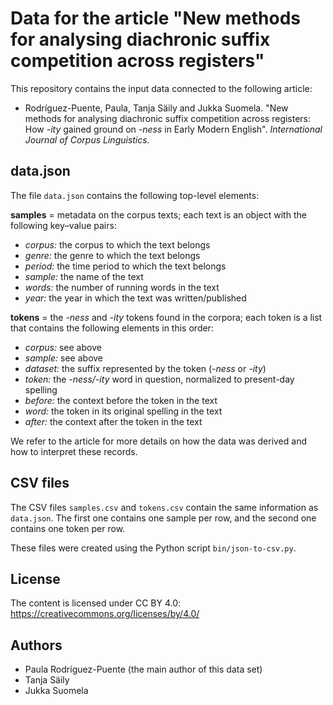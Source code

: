 # Data for the article "New methods for analysing diachronic suffix competition across registers"

This repository contains the input data connected to the following article:

- Rodríguez-Puente, Paula, Tanja Säily and Jukka Suomela. "New methods for analysing diachronic suffix competition across registers: How *-ity* gained ground on *-ness* in Early Modern English". *International Journal of Corpus Linguistics.*


## data.json

The file `data.json` contains the following top-level elements:

**samples** = metadata on the corpus texts; each text is an object with the following key–value pairs:

- *corpus:* the corpus to which the text belongs
- *genre:* the genre to which the text belongs
- *period:* the time period to which the text belongs
- *sample:* the name of the text
- *words:* the number of running words in the text
- *year:* the year in which the text was written/published

**tokens** = the *-ness* and *-ity* tokens found in the corpora; each token is a list that contains the following elements in this order:

- *corpus:* see above
- *sample:* see above
- *dataset:* the suffix represented by the token (*-ness* or *-ity*)
- *token:* the *-ness/-ity* word in question, normalized to present-day spelling
- *before:* the context before the token in the text
- *word:* the token in its original spelling in the text
- *after:* the context after the token in the text

We refer to the article for more details on how the data was derived and how to interpret these records.


## CSV files

The CSV files `samples.csv` and `tokens.csv` contain the same information as `data.json`. The first one contains one sample per row, and the second one contains one token per row.

These files were created using the Python script `bin/json-to-csv.py`.


## License

The content is licensed under CC BY 4.0:
https://creativecommons.org/licenses/by/4.0/


## Authors

- Paula Rodríguez-Puente (the main author of this data set)
- Tanja Säily
- Jukka Suomela
